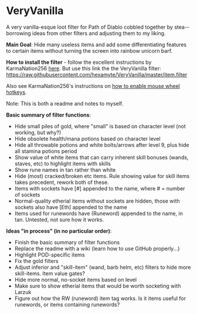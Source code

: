 # VeryVanilla
A very vanilla-esque loot filter for Path of Diablo cobbled together by stea--borrowing ideas from other filters and adjusting them to my liking.

**Main Goal**: Hide many useless items and add some differentiating features to certain items without turning the screen into rainbow unicorn barf.

**How to install the filter** - follow the excellent instructions by KarmaNation256 [here](https://github.com/KarmaNation256/pod-loot-filter/wiki/Installing-Loot-Filter). But use this link the the VeryVanilla filter: https://raw.githubusercontent.com/hexamyte/VeryVanilla/master/item.filter

Also see KarmaNation256's instructions on [how to enable mouse wheel hotkeys](https://github.com/KarmaNation256/pod-loot-filter/wiki/Adding-Mouse-Wheel-as-a-Hotkey).

Note: This is both a readme and notes to myself.

**Basic summary of filter functions**:
  - Hide small piles of gold, where "small" is based on character level (not working, but why?)
  - Hide obsolete health/mana potions based on character level
  - Hide all throwable potions and white bolts/arrows after level 9, plus hide all stamina potions period
  - Show value of white items that can carry inherent skill bonuses (wands, staves, etc) to highlight items with skills
  - Show rune names in tan rather than white
  - Hide (most) cracked/broken etc items. Rule showing value for skill items takes precedent, rework both of these.
  - Items with sockets have [#] appended to the name, where # = number of sockets
  - Normal-quality etherial items without sockets are hidden, those with sockets also have [Eth] appended to the name
  - Items used for runewords have (Runeword) appended to the name, in tan. Untested, not sure how it works. 

**Ideas "in process" (in no particular order)**:
  - Finish the basic summary of filter functions
  - Replace the readme with a wiki (learn how to use GitHub properly...)
  - Highlight POD-specific items
  - Fix the gold filters
  - Adjust inferior and "skill-item" (wand, barb helm, etc) filters to hide more skill-items. Item value gates?
  - Hide more normal, no-socket items based on level
  - Make sure to show etherial items that would be worth socketing with Larzuk
  - Figure out how the RW (runeword) item tag works. Is it items useful for runewords, or items containing runewords?
